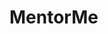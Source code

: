# MentorMe

<!-- ~ adding a specific school feature
~creating your own profile & CV ++ ft 
~in app messaging 
~ notification based on location 
~ filtering by college grad date -->

